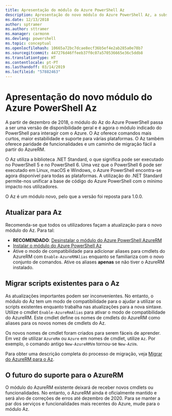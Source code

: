 ```yaml
---
title: Apresentação do módulo do Azure PowerShell Az
description: Apresentação do novo módulo do Azure PowerShell Az, a substituição do módulo AzureRM.
ms.date: 12/13/2018
author: sptramer
ms.author: sttramer
ms.manager: carmonm
ms.devlang: powershell
ms.topic: conceptual
ms.openlocfilehash: 10665a72bc7dcae8ecf36b5ef4e2ab285a0e78b7
ms.sourcegitcommit: 447276d46ffeeb37f0c07a570536665e36c5ddb8
ms.translationtype: HT
ms.contentlocale: pt-PT
ms.lasthandoff: 03/14/2019
ms.locfileid: "57882463"
---
```

# <a name="introducing-the-new-azure-powershell-az-module"></a>Apresentação do novo módulo do Azure PowerShell Az

A partir de dezembro de 2018, o módulo do Az do Azure PowerShell passa a ser uma versão de disponibilidade geral e é agora o módulo indicado do PowerShell para interagir com o Azure. O Az oferece comandos mais curtos, maior estabilidade e suporte para várias plataformas. O Az também oferece paridade de funcionalidades e um caminho de migração fácil a partir do AzureRM.

O Az utiliza a biblioteca .NET Standard, o que significa pode ser executado no PowerShell 5 e no PowerShell 6.
Uma vez que o PowerShell 6 pode ser executado em Linux, macOS e Windows, o Azure PowerShell encontra-se agora disponível para todas as plataformas.
A utilização do .NET Standard permite-nos unificar a base de código do Azure PowerShell com o mínimo impacto nos utilizadores.

O Az é um módulo novo, pelo que a versão foi reposta para 1.0.0.

## <a name="upgrade-to-az"></a>Atualizar para Az

Recomenda-se que todos os utilizadores façam a atualização para o novo módulo do Az. Para tal:

* __RECOMENDADO__: [Desinstalar o módulo do Azure PowerShell AzureRM](/powershell/azure/uninstall-az-ps#uninstall-the-azurerm-module)
* [Instalar o módulo do Azure PowerShell Az](/powershell/azure/install-az-ps)
* Ative o modo de compatibilidade para adicionar aliases para cmdlets do AzureRM com `Enable-AzureRMAlias` enquanto se familiariza com o novo conjunto de comandos. Ative os aliases __apenas__ se não tiver o AzureRM instalado.

## <a name="migrate-existing-scripts-to-az"></a>Migrar scripts existentes para o Az

As atualizações importantes podem ser inconvenientes. No entanto, o módulo do Az tem um modo de compatibilidade para o ajudar a utilizar os scripts existentes enquanto trabalha nas atualizações para a nova sintaxe. Utilize o cmdlet `Enable-AzureRmAlias` para ativar o modo de compatibilidade do AzureRM. Este cmdlet define os nomes de cmdlets do AzureRM como aliases para os novos nomes de cmdlets do Az.

Os novos nomes de cmdlet foram criados para serem fáceis de aprender. Em vez de utilizar `AzureRm` ou `Azure` em nomes de cmdlet, utilize `Az`. Por exemplo, o comando antigo `New-AzureRMVm` tornou-se `New-AzVm`.

Para obter uma descrição completa do processo de migração, veja [Migrar do AzureRM para o Az](migrate-from-azurerm-to-az.md).

## <a name="the-future-of-support-for-azurerm"></a>O futuro do suporte para o AzureRM

O módulo do AzureRM existente deixará de receber novos cmdlets ou funcionalidades. No entanto, o AzureRM ainda é oficialmente mantido e será alvo de correções de erros até dezembro de 2020. Para se manter a par dos serviços e funcionalidades mais recentes do Azure, mude para o módulo Az.
